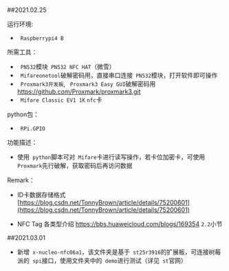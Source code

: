 ##2021.02.25 

运行环境:
* ` Raspberrypi4 B`

所需工具：
* ` PN532`模块` PN532 NFC HAT`（微雪）
* ` Mifareonetool`破解密码用，直接串口连接` PN532`模块，打开软件即可操作
* ` Proxmark3开发板`, ` Proxmark3 Easy GUI`破解密码用  https://github.com/Proxmark/proxmark3.git
* ` Mifare Classic EV1 1K` `nfc`卡

python包：
* ` RPi.GPIO`

功能描述：
* 使用` python`脚本可对` Mifare`卡进行读写操作，若卡位加密卡，可使用` Proxmark`先行破解，获取密码后再访问数据

Remark：
* ID卡数据存储格式 [https://blog.csdn.net/TonnyBrown/article/details/75200601](https://blog.csdn.net/TonnyBrown/article/details/75200601) 

* NFC Tag 各类型介绍 https://bbs.huaweicloud.com/blogs/169354 `2.2`小节

##2021.03.01

* 新增` x-nucleo-nfc06a1`，该文件夹是基于` st25r3916`的扩展板，可连接树莓派的` spi`接口，使用文件夹中的` demo`进行测试（详见` st`官网）